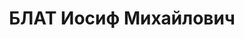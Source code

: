 ---
title: БЛАТ Иосиф Михайлович
description: "(1894, Полтава – 15.11.1937). Родился в семье мелкого торговца (ремесленника).\
  \ Еврей. Член РСДРП объединенных интернационалистов 05.1917–12.1917. В КП с 06.1919.\
  \ \n  Образование: гор. высшее начальное училище, г.Могилев-Подольск, 10| технические\
  \ курсы, Екатеринослав 16| Политехнический институт, Екатеринослав 12.17–12.18.\
  \ \n  Репетитор 16| техник-механик 16–01.17| вольноопределяющийся 8 армии 01.17–10.17|\
  \ секретарь, зам. пред. Могилев-Подольского Совета 10.17–12.17| зав. прод. отд.\
  \ жилищного отд. Екатеринославского Совета 02.19–06.19. \n  В РККА 07.1919–01.1920:\
  \ дежурный политком телеграфа штаба 14 армии 07.19–08.19| следователь, член Коллегии\
  \ сессии Реввоентрибунала 14 армии 08.19–01.20| откомандирован ПО 14 армии в ОО.\
  \ \n  С 01.1920 в органах ВЧК–ОГПУ–НКВД: ст. следователь, нач. следчасти ОО 14 армии\
  \ 15.02.20–06.20| уполн. комиссии 14 армии по личному составу 02.06.20–26.06.20|\
  \ врид. нач. Особого погран. отд-я №1 охраны Румынской границы при ОО 14 армии,\
  \ Тирасполь 26.06.20–01.08.20| нач. Особого погран. отд-я №1 охраны Румынской границы\
  \ 01.08.20–21.03.21| нач. ОАЧ ОО Киевского ВО 21.03.21–11.06.21| пред. Центр. Тройки\
  \ по реэвакуированию пленных на Правобережной Украине от РВС ХВО и ОО КВО 06.04.21–21|\
  \ врид. зам. нач. ОО Киевского ВО 11.06.21–16.07.21| пред. Особой комиссии по инспектированию\
  \ и образованию погран. ОО на Польской и Румынской границах 16.07.21–11.21| пред.\
  \ выездной сессии №7 Реввоентрибунала Киевского ВО для расследования и суда в погранполосе\
  \ 21.07.21–21| зам. нач. ОО Киевского ВО 19.11.21–27.05.22| нач. СОЧ ОО Киевского\
  \ ВО 29.12.21–27.05.22| член Коллегии ГПУ УССР 08.22–30| нач. АОЧ–АОУ ГПУ Украинской\
  \ ССР 25.08.22–23| нач. ЭКУ ГПУ УССР 18.02.24–08.30| нач. ЮЖОКТО ОГПУ, Харьков 29.05.25–25.07.28|\
  \ нач. Харьковского окр. отд. ГПУ 25.07.28–01.10.30| нач. Донецкого (2-го Сталинского)\
  \ опер. сектора ГПУ 13.12.30–10.10.31| полпред ОГПУ по Западной обл. 10.31–10.07.34|\
  \ нач. УНКВД Западной обл. 15.07.34–10.09.36| нач. УНКВД Челябинской обл. 10.09.36–29.07.37.\
  \ \n  Арестован 13.07.37| осужден ВК Верховного Суда СССР 15.11.37 к ВМН| расстрелян\
  \ 15.11.37. \n  Не реабилитирован. \n  Звания: ст. майор ГБ 29.11.35. \n  Награды:\
  \ орден Красного Знамени 03.04.30| знак «Почетный работник ВЧК–ГПУ (V)» №135 13.11.24|\
  \ знак «Почетный работник ВЧК–ГПУ (XV)» 20.12.32."
---